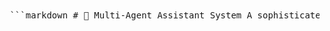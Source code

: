 <pre lang="markdown"> ```markdown # 🧠 Multi-Agent Assistant System A sophisticated, modular **multi-agent system** that handles diverse queries via specialized AI agents. Built with **LangGraph**, **LangChain**, **FastAPI**, **Qdrant**, and **OpenAI**, this assistant is designed for flexibility, extensibility, and real-world use. --- ## 🗂️ File Structure ``` multi_agent_assistant/ ├── .env # Environment variables ├── config.py # Configuration loader ├── credentials.json # Google Calendar credentials ├── main.py # FastAPI entry point ├── requirements.txt # Project dependencies ├── agents/ # All agent implementations ├── chains/ # Agent graph orchestration logic ├── memory/ # Vector store and embeddings └── tools/ # External tool integrations (e.g., Google Calendar) ``` --- ## ⚙️ Core Components ### 1. API Layer (`main.py`) - FastAPI server with `/ask` endpoint - Initializes Qdrant vector store and LangGraph agent system - Returns structured responses with agent history ### 2. Agent Graph (`chains/agent_graph.py`) - State machine implementation using `langgraph` - Flow: `Planner → Specialized Agent → Memory → End` - Dynamically routes queries via a planning agent ### 3. Agents (`agents/`) - `PlannerAgent`: Determines query intent and routes accordingly - `ResponderAgent`: Answers general knowledge queries - `SchedulerAgent`: Manages Google Calendar events - `CoderAgent`: Responds to coding-related tasks - `MemoryAgent`: Handles long-term memory and context ### 4. Memory System (`memory/`) - `vectorstore.py`: Uses Qdrant for vector-based memory - `embeddings.py`: Supports OpenAI or HuggingFace embeddings ### 5. Tools (`tools/`) - `calendar_tool.py`: Google Calendar integration with authentication support --- ## 🚀 Setup Instructions ### 1. Clone the Repo ```bash git clone https://github.com/your-username/multi_agent_assistant.git cd multi_agent_assistant ``` ### 2. Create Virtual Environment ```bash python -m venv venv source venv/bin/activate # On Unix or MacOS .\venv\Scripts\activate # On Windows ``` ### 3. Install Dependencies ```bash pip install -r requirements.txt ``` ### 4. Configure Environment Variables Create a `.env` file with the following: ```env OPENAI_API_KEY=your_openai_key GPT_SIMPLE_MODEL=gpt-3.5-turbo GPT_CODE_MODEL=gpt-4 EMBEDDING_MODEL=openai QDRANT_HOST=http://localhost:6333 QDRANT_COLLECTION=conversation_memory GOOGLE_CALENDAR_CREDENTIALS_PATH=credentials.json API_HOST=0.0.0.0 API_PORT=8000 MEMORY_TOP_K=3 ``` --- ## 🔌 External Services Required - ✅ [Qdrant](https://qdrant.tech) vector database (self-hosted or cloud) - ✅ OpenAI API access - ✅ Google Calendar API (OAuth2 with `credentials.json`) --- ## 🔄 System Flow ```mermaid flowchart LR A[User Query] --> B[FastAPI Server (/ask)] B --> C[PlannerAgent] C -->|Intent Routing| D[Specialized Agent] D --> E[MemoryAgent] E --> F[Response + Store in Qdrant] ``` ### Agent Roles | Agent | Role | |----------------|------------------------------------| | PlannerAgent | Determines intent and dispatches | | ResponderAgent | Handles general knowledge | | CoderAgent | Answers coding-related queries | | SchedulerAgent | Manages calendar tasks | | MemoryAgent | Adds contextual memory | --- ## ▶️ Running the System ### 1. Start Qdrant ```bash docker run -p 6333:6333 qdrant/qdrant ``` ### 2. Run the FastAPI Server ```bash python main.py ``` Your server will be accessible at: [http://localhost:8000](http://localhost:8000) --- ## 🔐 Security Notes - Keep `.env` and `credentials.json` **private** - Use `.gitignore` to prevent sensitive file uploads - Add authentication to `/ask` endpoint for production use --- ## 📦 Key Dependencies | Package | Purpose | |---------------------------|------------------------------------------| | `fastapi` | Web server framework | | `langgraph` | Multi-agent state management | | `langchain` | LLM orchestration and tooling | | `qdrant-client` | Vector store for memory | | `google-api-python-client`| Calendar integration | See `requirements.txt` for the full list. --- ## 🧩 Extensibility The architecture is modular. To add a new agent: 1. Create a new agent class under `agents/` 2. Add its logic in `chains/agent_graph.py` 3. Register it in the planner’s routing logic --- ## 💡 Example Use Cases - Intelligent query answering - Auto-coding assistant - Smart calendar manager - Personalized assistant with memory --- ## 📬 Contributions & Feedback Feel free to open issues or pull requests. Let’s make AI assistants smarter, together. ``` </pre>
